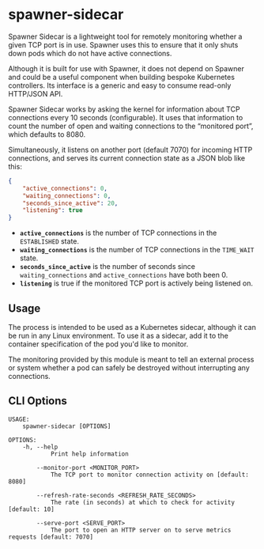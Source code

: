 # spawner-sidecar

Spawner Sidecar is a lightweight tool for remotely monitoring whether a given
TCP port is in use. Spawner uses this to ensure that it only shuts down pods
which do not have active connections.

Although it is built for use with Spawner, it does not depend on Spawner and
could be a useful component when building bespoke Kubernetes controllers. Its
interface is a generic and easy to consume read-only HTTP/JSON API.

Spawner Sidecar works by asking the kernel for information about TCP connections
every 10 seconds (configurable). It uses that information to count the number
of open and waiting connections to the “monitored port”, which defaults to 8080.

Simultaneously, it listens on another port (default 7070) for incoming HTTP
connections, and serves its current connection state as a JSON blob like this:

```json
{
    "active_connections": 0,
    "waiting_connections": 0,
    "seconds_since_active": 20,
    "listening": true
}
```

- **`active_connections`** is the number of TCP connections in the `ESTABLISHED` state.
- **`waiting_connections`** is the number of TCP connections in the `TIME_WAIT` state.
- **`seconds_since_active`** is the number of seconds since `waiting_connections` and `active_connections` have both been 0.
- **`listening`** is true if the monitored TCP port is actively being listened on.

## Usage

The process is intended to be used as a Kubernetes sidecar, although it can be run in
any Linux environment. To use it as a sidecar, add it to the container specification
of the pod you'd like to monitor.

The monitoring provided by this module is meant to tell an external process or system
whether a pod can safely be destroyed without interrupting any connections.

## CLI Options

```
USAGE:
    spawner-sidecar [OPTIONS]

OPTIONS:
    -h, --help
            Print help information

        --monitor-port <MONITOR_PORT>
            The TCP port to monitor connection activity on [default: 8080]

        --refresh-rate-seconds <REFRESH_RATE_SECONDS>
            The rate (in seconds) at which to check for activity [default: 10]

        --serve-port <SERVE_PORT>
            The port to open an HTTP server on to serve metrics requests [default: 7070]
```
